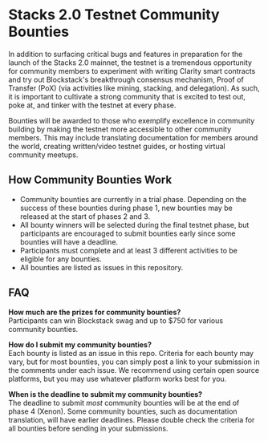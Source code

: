 # Stacks 2.0 Testnet Community Bounties
In addition to surfacing critical bugs and features in preparation for the launch of the Stacks 2.0 mainnet, the testnet is a tremendous opportunity for community members to experiment with writing Clarity smart contracts and try out Blockstack's breakthrough consensus mechanism, Proof of Transfer (PoX) (via activities like mining, stacking, and delegation). As such, it is important to cultivate a strong community that is excited to test out, poke at, and tinker with the testnet at every phase. 

Bounties will be awarded to those who exemplify excellence in community building by making the testnet more accessible to other community members. This may include translating documentation for members around the world, creating written/video testnet guides, or hosting virtual community meetups.

## How Community Bounties Work
- Community bounties are currently in a trial phase. Depending on the success of these bounties during phase 1, new bounties may be released at the start of phases 2 and 3.
- All bounty winners will be selected during the final testnet phase, but participants are encouraged to submit bounties early since some bounties will have a deadline.
- Participants must complete and at least 3 different activities to be eligible for any bounties.
- All bounties are listed as issues in this repository.

## FAQ
**How much are the prizes for community bounties?**  
Participants can win Blockstack swag and up to $750 for various community bounties.

**How do I submit my community bounties?**  
Each bounty is listed as an issue in this repo. Criteria for each bounty may vary, but for most bounties, you can simply post a link to your submission in the comments under each issue. We recommend using certain open source platforms, but you may use whatever platform works best for you.

**When is the deadline to submit my community bounties?**  
The deadline to submit *most* community bounties will be at the end of phase 4 (Xenon). Some community bounties, such as documentation translation, will have earlier deadlines. Please double check the criteria for all bounties before sending in your submissions.
